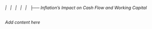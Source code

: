 ###### |   |   |   |   |   ├── Inflation’s Impact on Cash Flow and Working Capital

*Add content here*
